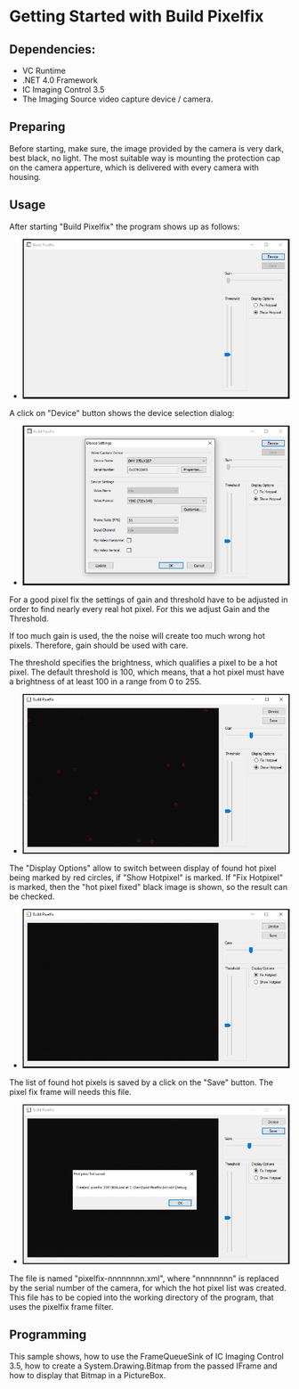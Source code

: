 # Getting Started with Build Pixelfix

## Dependencies:
 - VC Runtime
 - .NET 4.0 Framework
 - IC Imaging Control 3.5
 - The Imaging Source video capture device / camera.

## Preparing
Before starting, make sure, the image provided by the camera is very dark, best black, no light. The most suitable way is mounting the protection cap on the camera apperture, which is delivered with every camera with housing. 

## Usage
After starting "Build Pixelfix" the program shows up as follows:

- ![First Start](FirstStart.PNG "First Start")


A click on "Device" button shows the device selection dialog:
- ![Select Device](SelectDevice.png "Select Device")

For a good pixel fix the settings of gain and threshold have to be adjusted in order to find nearly every real hot pixel. For this we adjust Gain and the Threshold.

If too much gain is used, the the noise will create too much wrong hot pixels. Therefore, gain should be used with care.

The threshold specifies the brightness, which qualifies a pixel to be a hot pixel. The default threshold is 100, which means, that a hot pixel must have a brightness of at least 100 in a range from 0 to 255.

- ![Good Settings](GoodSettings.png "Good Settings")

The "Display Options" allow to switch between display of found hot pixel being marked by red circles, if "Show Hotpixel" is marked. If "Fix Hotpixel" is marked, then the "hot pixel fixed" black image is shown, so the result can be checked.

- ![Fixed Image](FixedImage.png "Fixed Image")

The list of found hot pixels is saved by a click on the "Save" button. The pixel fix frame will needs this file.

- ![MessageBox](MessageBox.png "MessageBox")

The file is named "pixelfix-nnnnnnnn.xml", where "nnnnnnnn" is replaced by the serial number of the camera, for which the hot pixel list was created.
This file has to be copied into the working directory of the program, that uses the pixelfix frame filter.

## Programming
This sample shows, how to use the FrameQueueSink of IC Imaging Control 3.5, how to create a System.Drawing.Bitmap from the passed IFrame and how to display that Bitmap in a PictureBox.